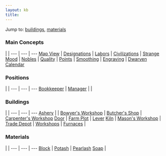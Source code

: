 ```yaml
---
layout: kb
title: 
---
```


Jump to: [buildings](#Buildings), [materials](#Materials)


### Main Concepts

<div class="table_full"></div>
 
 |  | 
--- | --- | ---
[Map View](mapview.html) | [Designations](designations.html) | [Labors](labors.html) |
[Civilizations](civilizations.html) | [Strange Mood](strange-mood.html) |
[Nobles](nobles.html) | [Quality](quality.html) | [Points](points.html) |
[Smoothing](smoothing.html) | [Engraving](engraving.html) |
[Dwarven Calendar](calendar.html)

### Positions

<div class="table_full"></div>

 |  | 
--- | --- | ---
[Bookkeeper](bookkeeper.html) | [Manager](manager.html) | |


### Buildings

<div class="table_full"></div>

 |  | 
--- | --- | ---
[Ashery](ashery.html) | |
[Bowyer's Workshop](bowyers-workshop.html) | [Butcher's Shop](butchers-shop.html) | [Carpenter's Workshop](carpenters-workshop.html)
[Door](door.html) | [Farm Plot](farm-plot.html) | [Lever](lever.html)
[Kiln](kiln.html) |
[Mason's Workshop](masons-workshop.html) | [Trade Depot](trade-depot.html) |
[Workshops](workshops.html) | [Furnaces](furnaces.html) |


### Materials

<div class="table_full"></div>

 |  | 
--- | --- | ---
[Block](block.html) | [Potash](potash.html) | [Pearlash](pearlash.html)
[Soap](soap.html) |

